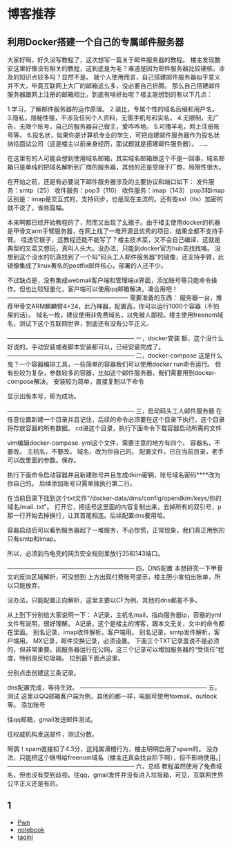 # 博客推荐

## 利用Docker搭建一个自己的专属邮件服务器
大家好啊，好久没写教程了，这次想写一篇关于邮件服务器的教程。 
楼主发现酷安这里好像没有相关的教程，这到底是为毛？难道是因为邮件服务器比较硬核，涉及的知识点较多吗？显然不是。
就个人使用而言，自己搭建邮件服务器似乎意义并不大，毕竟互联网上大厂的邮箱这么多，没必要自己折腾。
那么自己搭建邮件服务器跟网上注册的邮箱相比，到底有啥好处呢？楼主能想到的有以下几点：

1.学习，了解邮件服务器的运作原理。 
2.装比，专属个性的域名后缀和用户名。 
3.隐私，隐秘性强，不涉及任何个人资料，无需手机号和实名。 
4.无限制，无广告，无限个账号，自己的服务器自己做主，爱咋咋地。 
5.可撸羊毛，网上注册账号等。 
6.投名状，如果你是计算机专业的学生，可把自建邮件服务器作为投名状纳给面试公司（这是楼主以前亲身经历，面试题就是搭建邮件服务器）。 
.....

在这里有的人可能会想到使用域名邮箱，其实域名邮箱跟这个不是一回事，域名邮箱只是单纯的把域名解析到厂商的服务器，其他的还是受限于厂商，局限性很大。

在开始之前，还是有必要说下邮件服务器涉及的主要协议和端口如下： 
发件服务：smtp（25）
收件服务：pop3（110）
收件服务：imap（143）
pop3和imap区别是：imap是交互式的，支持同步，也是现在主流的。还有些ssl（tls）加密的就不说了，省些篇幅。

本来啊都已经开始教程的了，然而又出现了幺蛾子。由于楼主使用docker的机器是甲骨文arm手臂服务器，在网上找了一堆开源且优秀的项目，结果全都不支持手臂。 
哇透它猴子，这教程还能不能写了？楼主技术菜，又不会自己编译，这就是典型的又菜又想玩，真叫人头大。没办法，只能到docker官方hub去找找咯。
没想到这个没水的坑真找到了一个叫“码头工人邮件服务器”的镜像，还支持手臂，此镜像集成了linux著名的postfix邮件核心，部署的人还不少。

不过缺点是，没有集成webmail客户端和管理端ui界面，添加账号等只能命令操作。但也比较轻量化，客户端可以使用qq邮箱解决，凑合用吧！
———————————————————— 
需要准备的东西： 
服务器一台，推荐甲骨文ARM麒麟臂4+24，此乃神器，配置高，你可以运行1000个容器（不怕屎的话）。
域名一枚，建议使用非免费域名，以免被人鄙视。楼主使用freenom域名，测试下这个互联网世界，到底还有没有公平正义。

————————————————————— 
一，docker安装 
额，这个没什么好说的，手动安装或者脚本安装都可以，已经安装完成了。
————————————————————— 
二，docker-compose 
这是什么鬼？一个容器编排工具，一些简单的容器我们可以使用docker run命令运行。 
但有些较为复杂，参数较多的容器，比如这个邮件服务器，我们需要用到docker-compose解决。 
安装较为简单，直接复制以下命令

显示出版本号，即为成功。

————————————————————— 
三，启动码头工人邮件服务器 
在任意位置新建一个目录并且记住，后续的命令必须要在这个目录下执行，这个目录将存放容器的所有数据。
cd进这个目录，执行下面命令下载容器启动所需的文件

vim编辑docker-compose. yml这个文件，需要注意的地方有四个。
容器名，不要改。
主机名，不要改。 
域名，改为你自己的。
配置文件，已在当前目录，老手可以改里面的参数。保存。

执行下面命令启动容器并且新建账号并且生成dkim密钥，账号域名密码****改为你自己的。
后续添加账号只需单独执行第二行。

在当前目录下找到这个txt文件"/docker-data/dms/config/opendkim/keys/你的域名/mail. txt"。
打开它，把括号这里面的内容复制出来，去掉所有的双引号，p那一行开始去掉换行，让其首尾相连。后续配置dns要用哈。

容器启动后可以看到服务器起了一堆服务，不必惊慌，正常现象，我们真正用到的只有smtp和imap。

所以，必须到乌龟壳的网页安全规则里放行25和143端口。

————————————————————— 
四，DNS配置 
本想研究一下甲骨文的反向区域解析，可没想到 上方出现付费账号提示，楼主胆小害怕出账单，所以只能放弃。

没办法，只能配置正向解析，这里主要以CF为例，其他的dns都差不多。

从上到下分别给大家说明一下： 
A记录，主机名mail，指向服务器ip，容器的yml文件有说明，很好理解。
A记录，这个是楼主的博客，跟本文无关，文中的命令都在里面。
别名记录，imap收件解析，客户端用。
别名记录，smtp发件解析，客户端用。
MX记录，邮件交换记录，必须设置。
下面三个TXT记录虽说不是必须的，但非常重要。因服务器运行在公网，这三个记录可以增加服务器的“受信任”程度，特别是反垃圾箱。
拉到最下面点这里。

分别点击创建这三条记录。

dns配置完成，等待生效。 
————————————————————— 
五，测试 
这里以QQ邮箱客户端为例，其他的都一样，电脑可使用foxmail，outlook等。
添加账号

往qq邮箱，gmail发送邮件测试。

往权威机构发送邮件，测试分数。

啊偶！spam直接扣了4.3分，这纯属滑稽行为，楼主明明启用了spam的。
没办法，只能把这个锅甩给freenom域名（楼主还真会找台阶下啊），但不影响使用。] 
————————————————————— 
六，总结 
教程虽然使用了免费域名，但也没有受到歧视。往qq，gmail发件并没有进入垃圾箱，可见，互联网世界公平正义还是有的。


## 1

- [Pwn]()
- [notebook]()
- [taqini](//taqini.space)







